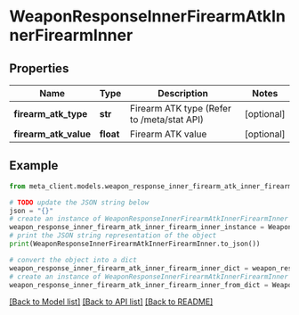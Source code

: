 # WeaponResponseInnerFirearmAtkInnerFirearmInner


## Properties

Name | Type | Description | Notes
------------ | ------------- | ------------- | -------------
**firearm_atk_type** | **str** | Firearm ATK type (Refer to /meta/stat API) | [optional] 
**firearm_atk_value** | **float** | Firearm ATK value | [optional] 

## Example

```python
from meta_client.models.weapon_response_inner_firearm_atk_inner_firearm_inner import WeaponResponseInnerFirearmAtkInnerFirearmInner

# TODO update the JSON string below
json = "{}"
# create an instance of WeaponResponseInnerFirearmAtkInnerFirearmInner from a JSON string
weapon_response_inner_firearm_atk_inner_firearm_inner_instance = WeaponResponseInnerFirearmAtkInnerFirearmInner.from_json(json)
# print the JSON string representation of the object
print(WeaponResponseInnerFirearmAtkInnerFirearmInner.to_json())

# convert the object into a dict
weapon_response_inner_firearm_atk_inner_firearm_inner_dict = weapon_response_inner_firearm_atk_inner_firearm_inner_instance.to_dict()
# create an instance of WeaponResponseInnerFirearmAtkInnerFirearmInner from a dict
weapon_response_inner_firearm_atk_inner_firearm_inner_from_dict = WeaponResponseInnerFirearmAtkInnerFirearmInner.from_dict(weapon_response_inner_firearm_atk_inner_firearm_inner_dict)
```
[[Back to Model list]](../README.md#documentation-for-models) [[Back to API list]](../README.md#documentation-for-api-endpoints) [[Back to README]](../README.md)


